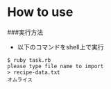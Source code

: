 # How to use

###実行方法
* 以下のコマンドをshell上で実行
```
$ ruby task.rb
please type file name to import
> recipe-data.txt
オムライス
```

